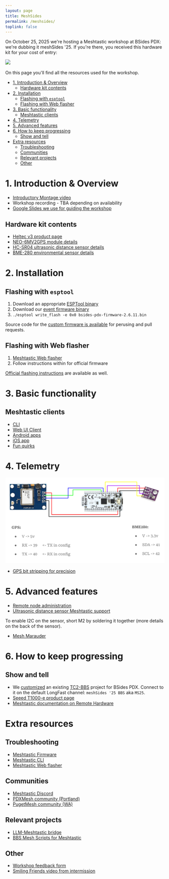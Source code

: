 ```yaml
---
layout: page
title: MeshSides
permalink: /meshsides/
toplink: false
---
```

On October 25, 2025 we're hosting a Meshtastic workshop at BSides PDX: we're dubbing it meshSides '25. If you're there, you received this hardware kit for your cost of entry:

![](assets/meshsides-kit.png)

On this page you'll find all the resources used for the workshop.

<!-- toc -->

- [1. Introduction & Overview](#1-introduction--overview)
    * [Hardware kit contents](#hardware-kit-contents)
- [2. Installation](#2-installation)
    * [Flashing with `esptool`](#flashing-with-esptool)
    * [Flashing with Web flasher](#flashing-with-web-flasher)
- [3. Basic functionality](#3-basic-functionality)
    * [Meshtastic clients](#meshtastic-clients)
- [4. Telemetry](#4-telemetry)
- [5. Advanced features](#5-advanced-features)
- [6. How to keep progressing](#6-how-to-keep-progressing)
    * [Show and tell](#show-and-tell)
- [Extra resources](#extra-resources)
    * [Troubleshooting](#troubleshooting)
    * [Communities](#communities)
    * [Relevant projects](#relevant-projects)
    * [Other](#other)

<!-- tocstop -->

# 1. Introduction & Overview

- [Introductory Montage video](https://www.youtube.com/watch?v=fmEhItNW0Q0)
- Workshop recording - TBA depending on availability
- [Google Slides we use for guiding the workshop](https://docs.google.com/presentation/d/1NV6DDtEID5ZnrtPdnQmO0WdO0rxEEhatJCHDJl_QeSA/edit)

## Hardware kit contents

- [Heltec v3 product page](https://heltec.org/project/wifi-lora-32-v3/)
- [NEO-6MV2GPS module details](https://components101.com/modules/neo-6mv2-gps-module)
- [HC-SR04 ultrasonic distance sensor details](https://projecthub.arduino.cc/Isaac100/getting-started-with-the-hc-sr04-ultrasonic-sensor-7cabe1)
- [BME-280 environmental sensor details](https://randomnerdtutorials.com/bme280-sensor-arduino-pressure-temperature-humidity/)

# 2. Installation

## Flashing with `esptool`

1. Download an appropriate [ESPTool binary](https://github.com/espressif/esptool/releases/tag/v4.10.0)
1. Download our [event firmware binary](https://drive.google.com/drive/folders/1UPdN6XeaiWWb94XXDGoKej2iUTjExevO)
1. `./esptool write_flash -e 0x0 bsides-pdx-firmware-2.6.11.bin`

Source code for the [custom firmware is available](https://github.com/Cool-Consulting-LLC/meshtastic-firmware) for perusing and pull requests.

## Flashing with Web flasher

1. [Meshtastic Web flasher](https://flasher.meshtastic.org/)
1. Follow instructions within for official firmware

[Official flashing instructions](https://meshtastic.org/docs/getting-started/) are available as well.

# 3. Basic functionality

## Meshtastic clients

- [CLI](https://meshtastic.org/docs/software/python/cli/installation/)
- [Web UI Client](https://client.meshtastic.org/)
- [Android apps](https://meshtastic.org/docs/software/android/installation/)
- [iOS app](https://apple.co/3Auysep)
- [Fun quirks](https://github.com/meshtastic/firmware/issues/5079)

# 4. Telemetry

![](assets/meshsides-telemetry-diagram.jpg)

- [GPS bit stripping for precision](https://docs.rs/meshtastic/latest/meshtastic/protobufs/struct.Position.html#structfield.precision_bits)

# 5. Advanced features

- [Remote node administration](https://meshtastic.org/docs/configuration/remote-admin/)
- [Ultrasonic distance sensor Meshtastic support](https://meshtastic.org/docs/configuration/module/telemetry/#:~:text=RCWL9620,Ultrasonic%20Distance%20Sensor)

To enable I2C on the sensor, short M2 by soldering it together (more details on the back of the sensor).

- [Mesh Marauder](https://meshmarauder.net/)

# 6. How to keep progressing

## Show and tell

- We [customized](https://github.com/Cool-Consulting-LLC/meshsides-bbs) an existing [TC2-BBS](https://github.com/TheCommsChannel/TC2-BBS-mesh/) project for BSides PDX. Connect to it on the default LongFast channel: `meshSides '25 BBS` aka `MS25`.
- [Seeed T1000-e product page](https://www.seeedstudio.com/SenseCAP-Card-Tracker-T1000-E-for-Meshtastic-p-5913.html)
- [Meshtastic documentation on Remote Hardware](https://meshtastic.org/docs/configuration/module/remote-hardware/)

# Extra resources

## Troubleshooting

- [Meshtastic Firmware](https://github.com/meshtastic/firmware)
- [Meshtastic CLI](https://github.com/meshtastic/python)
- [Meshtastic Web flasher](https://github.com/meshtastic/web-flasher)

## Communities

- [Meshtastic Discord](https://discord.com/invite/meshtastic)
- [PDXMesh community (Portland)](https://discord.com/invite/y4R5sHPqaU)
- [PugetMesh community (WA)](https://pugetmesh.org/)

## Relevant projects

- [LLM-Meshtastic bridge](https://github.com/fiquett/llm-meshtastic-bridge)
- [BBS Mesh Scripts for Meshtastic](https://github.com/SpudGunMan/meshing-around)

## Other

- [Workshop feedback form](https://meshsides-feedback.coolconsulting.lol)
- [Smiling Friends video from intermission](https://www.youtube.com/watch?v=KFmLnprKRo0)
